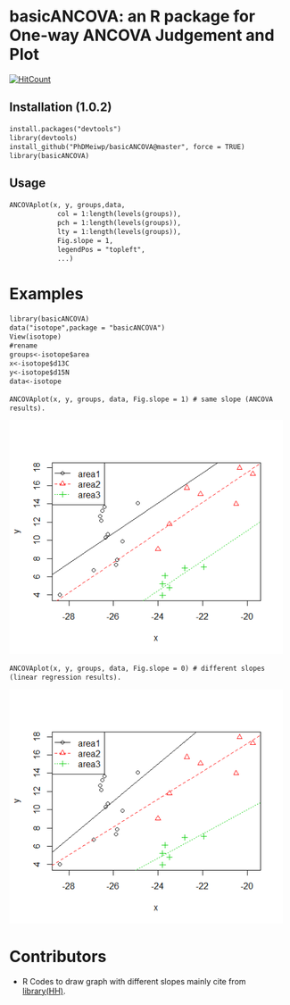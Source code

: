 # basicANCOVA: an R package for One-way ANCOVA Judgement and Plot

[![HitCount](http://hits.dwyl.io/PhDMeiwp/basicANCOVA.svg)](http://hits.dwyl.io/PhDMeiwp/basicANCOVA)

## Installation (1.0.2)

	install.packages("devtools")
	library(devtools)   
	install_github("PhDMeiwp/basicANCOVA@master", force = TRUE)
	library(basicANCOVA)



## Usage

    ANCOVAplot(x, y, groups,data, 
       			col = 1:length(levels(groups)),
       			pch = 1:length(levels(groups)),
       			lty = 1:length(levels(groups)),
				Fig.slope = 1,
       			legendPos = "topleft",
       			...)


# Examples
	

    library(basicANCOVA)
    data("isotope",package = "basicANCOVA")
    View(isotope)
    #rename
    groups<-isotope$area
    x<-isotope$d13C
    y<-isotope$d15N
    data<-isotope
    
    ANCOVAplot(x, y, groups, data, Fig.slope = 1) # same slope (ANCOVA results).


 <img src="docs/images/Fig.slope1.png" width="490" align= center/>
	
	ANCOVAplot(x, y, groups, data, Fig.slope = 0) # different slopes (linear regression results).  
	
 <img src="docs/images/Fig.slope0.png" width="490" align= center/>
 
 # Contributors
 
 - R Codes to draw graph with different slopes mainly cite from [library(HH)](https://github.com/cran/HH/blob/master/R/ancovaplot.R#subset=(cc==cci)).
